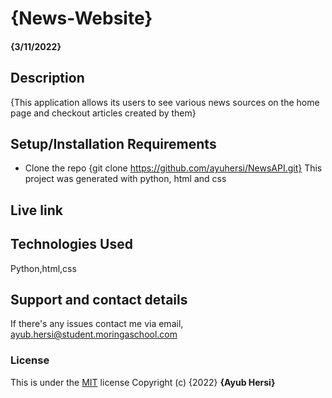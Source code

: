 # {News-Website}
#### {3/11/2022}
## Description
{This application allows its users to see various news sources on the home page and checkout articles created by them}
## Setup/Installation Requirements
* Clone the repo {git clone https://github.com/ayuhersi/NewsAPI.git}
This project was generated with python, html and css
## Live link
## Technologies Used
Python,html,css
## Support and contact details
If there's any issues contact me via email, ayub.hersi@student.moringaschool.com
### License
This is under the [MIT](LICENSE) license
Copyright (c) {2022} **{Ayub Hersi}**
